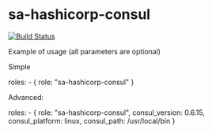 sa-hashicorp-consul
===================

[![Build Status](https://travis-ci.org/softasap/sa-hashicorp-consul.svg?branch=master)](https://travis-ci.org/softasap/sa-hashicorp-consul)


Example of usage (all parameters are optional)

Simple

  roles:
    - {
        role: "sa-hashicorp-consul"
      }


Advanced:


  roles:
    - {
        role: "sa-hashicorp-consul",
        consul_version: 0.6.15,
        consul_platform: linux,
        consul_path: /usr/local/bin
      }



